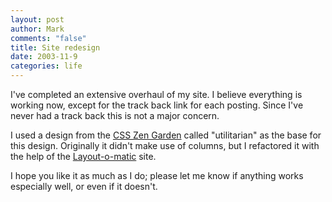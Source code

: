 ```yaml
--- 
layout: post
author: Mark
comments: "false"
title: Site redesign
date: 2003-11-9
categories: life
---
```

I've completed an extensive overhaul of my site. I believe everything is working now, except for the track back link for each posting. Since I've never had a track back this is not a major concern.

I used a design from the <a href="csszengarden.com" title="CSS Zen Garden">CSS Zen Garden</a> called "utilitarian" as the base for this design. Originally it didn't make use of columns, but I refactored it with the help of the <a href="http://www.inknoise.com/experimental/layoutomatic.php" title="Layout-a-matic">Layout-o-matic</a> site.

I hope you like it as much as I do; please let me know if anything works especially well, or even if it doesn't.
